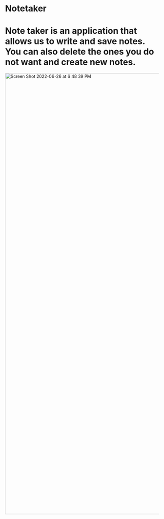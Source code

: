 # Notetaker
# Note taker is an application that allows us to write and save notes. You can also delete the ones you do not want and create new notes.

<img width="1440" alt="Screen Shot 2022-06-26 at 6 48 39 PM" src="https://user-images.githubusercontent.com/78068602/175810628-0f21e1ea-f954-4656-a140-7968d2408548.png">

